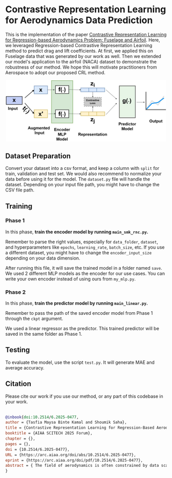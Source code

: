 # Contrastive Representation Learning for Aerodynamics Data Prediction
This is the implementation of the paper [Contrastive Representation Learning for Regression-based Aerodynamics Problem: Fuselage and Airfoil](https://arc.aiaa.org/doi/10.2514/6.2025-0477).
Here, we leveraged Regression-based Contrastive Representation Learning method to predict drag and lift coefficients. 
At first, we applied this on Fuselage data that was generated by our work as well.
Then we extended our model's application to the airfoil (NACA) dataset to demonstrate the robustness of our method.
We hope this will motivate practitioners from Aerospace to adopt our proposed CRL method.

<div align="center">
<img src="figs/framework.jpg" width="500px">
</div>


## Dataset Preparation
Convert your dataset into a csv format, and keep a column with `split` for train, validation and test set. 
We would also recommend to normalize your data before using it for the model. 
The `dataset.py` file will handle the dataset. Depending on your input file path, you might have to change the CSV file path.

## Training

### Phase 1
In this phase, **train the encoder model by running `main_smk_rnc.py`.** 

Remember to parse the right values, especially for `data_folder`, `dataset`, and hyperparameters like `epochs`, `learning_rate`, `batch_size`, etc. If you use a different dataset, you might have to change the `encoder_input_size` depending on your data dimension.

After running this file, it will save the trained model in a folder named `save`. 
We used 2 different MLP models as the encoder for our use cases. You can write your own encoder instead of using ours from `my_mlp.py`. 


### Phase 2
In this phase, **train the predictor model by running `main_linear.py`.** 

Remember to pass the path of the saved encoder model from Phase 1 through the `ckpt` argument. 

We used a linear regressor as the predictor. This trained predictor will be saved in the same folder as Phase 1.


## Testing
To evaluate the model, use the script `test.py`. It will generate MAE and average accuracy.

## Citation
Please cite our work if you use our method, or any part of this codebase in your work.

```bibtex

@inbook{doi:10.2514/6.2025-0477,
author = {Tasfia Maysa Binte Kamal and Shoumik Saha},
title = {Contrastive Representation Learning for Regression-Based Aerodynamics Problem: Fuselage and Airfoil},
booktitle = {AIAA SCITECH 2025 Forum},
chapter = {},
pages = {},
doi = {10.2514/6.2025-0477},
URL = {https://arc.aiaa.org/doi/abs/10.2514/6.2025-0477},
eprint = {https://arc.aiaa.org/doi/pdf/10.2514/6.2025-0477},
abstract = { The field of aerodynamics is often constrained by data scarcity, which limits the development of accurate predictive models due to the time and resource demands of traditional data generation methods. This challenge is particularly pronounced in the emerging domain of electric Vertical Take-Off and Landing (eVTOL) aircraft, where diverse configurations—spanning over 1,000 unique designs—complicate aerodynamic modeling. While Computational Fluid Dynamics (CFD) and wind tunnel testing are accurate, their scalability is limited, and machine learning approaches are hindered by the lack of extensive labeled datasets. To address these challenges, this study employs contrastive representation learning, a self-supervised technique that learns robust features from relationships between similar and dissimilar data. By generating diverse eVTOL fuselage and airfoil datasets through systematic shape parameterization and validating results via CFD, the proposed framework delivers scalable and accurate aerodynamic predictions. This tailored application of contrastive learning offers a practical and efficient alternative to traditional methods, addressing both design diversity and data scarcity in aerodynamic modeling. }
}
```
